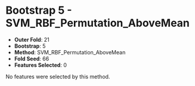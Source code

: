 # Bootstrap 5 - SVM_RBF_Permutation_AboveMean

- **Outer Fold**: 21
- **Bootstrap**: 5
- **Method**: SVM_RBF_Permutation_AboveMean
- **Fold Seed**: 66
- **Features Selected**: 0

No features were selected by this method.
